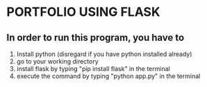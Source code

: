 # PORTFOLIO USING FLASK

## In order to run this program, you have to 
1. Install python (disregard if you have python installed already)
2. go to your working directory
3. install flask by typing "pip install flask" in the terminal
4. execute the command by typing "python app.py" in the terminal 
